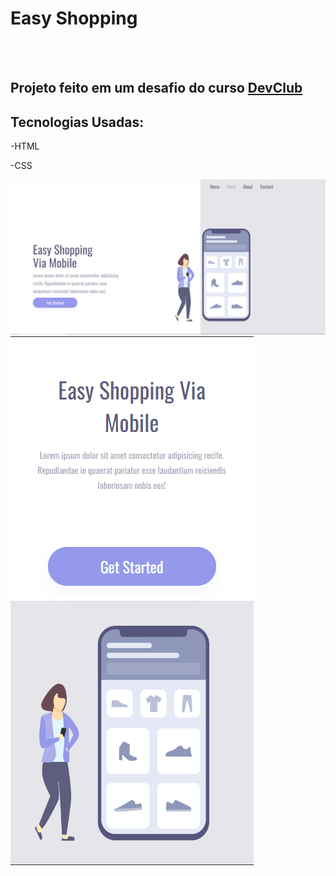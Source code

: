 <h1>Easy Shopping</h1>
<br>
<br>
<h2>Projeto feito em um desafio do curso <a href="https://plataforma.devclub.com.br/area/vitrine">DevClub</a></h2>
<h2>Tecnologias Usadas:</h2>
<p>-HTML</p>
<p>-CSS</p>
<img src="https://github.com/hnrq404/Via-mobile-shopping/blob/main/Assets/Desktop.png?raw=true" width="850px" alt="layout-desktop"/>
<img src="https://github.com/hnrq404/Via-mobile-shopping/blob/main/Assets/Mobile.png?raw=true" alt="layout-mobile"/>
